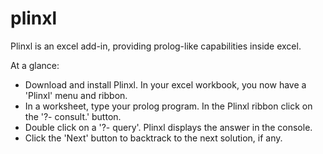 # plinxl
Plinxl is an excel add-in, providing prolog-like capabilities inside excel.

At a glance:
-  Download and install Plinxl. 
   In your excel workbook, you now have a 'Plinxl' menu and ribbon.
-  In a worksheet, type your prolog program.
   In the Plinxl ribbon click on the '?- consult.' button.
-  Double click on a '?- query'.
   Plinxl displays the answer in the console.
-  Click the 'Next' button to backtrack to the next solution, if any.


